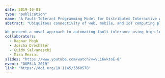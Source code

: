 ```yaml
---
date: 2019-10-01
type: "publication"
name: "A Fault-Tolerant Programming Model for Distributed Interactive Applications"
abstract: "Ubiquitous connectivity of web, mobile, and IoT computing platforms has fostered a variety of distributed applications with decentralized state. These applications execute across multiple devices with varying reliability and connectivity. Unfortunately, there is no declarative fault-tolerant programming model for distributed interactive applications with an inherently decentralized system model.

We present a novel approach to automating fault tolerance using high-level programming abstractions tailored to the needs of distributed interactive applications. Specifically, we propose a calculus that enables formal reasoning about applications' dataflow within and across individual devices. Our calculus reinterprets the functional reactive programming model to seamlessly integrate its automated state change propagation with automated crash recovery of device-local dataflow and disconnection-tolerant distribution with guaranteed automated eventual consistency semantics based on conflict-free replicated datatypes. As a result, programmers are relieved of handling intricate details of distributing change propagation and coping with distribution failures in the presence of interactivity. We also provides proofs of our claims, an implementation of our calculus, and an empirical evaluation using a common interactive application."
collaborators:
  - Ragnar Mogk
  - Joscha Drechsler
  - Guido Salvaneschi
  - Mira Mezini
slides: "https://www.youtube.com/watch?v=VLi6wktoE-8"
event: "OOPSLA 2019"
link: "https://doi.org/10.1145/3360570"
---
```

